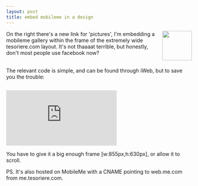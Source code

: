 ```yaml
--- 
layout: post
title: embed mobileme in a design
---
```

<img src="http://tesoriere.com/assets/2009/4/12/mobileme.png" style="height:80px;width:auto;float:right;margin-left:10px" /> On the right there's a new link for 'pictures', I'm embedding a mobileme gallery within the frame of the extremely wide tesoriere.com layout. It's not thaaaat terrible, but honestly, don't most people use facebook now?<br /><br />

The relevant code is simple, and can be found through iWeb, but to save you the trouble:

<code class="html">
<iframe src="http://gallery.me.com/<username>" frameborder="0" scrolling="no">
</iframe>
</code>

You have to give it a big enough frame [w:855px,h:630px], or allow it to scroll. 

PS. It's also hosted on MobileMe with a CNAME pointing to web.me.com from me.tesoriere.com.




